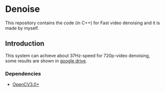 # Denoise
This repository contains the code (in C++) for Fast video denoising and it is made by myself.
## Introduction
This system can achieve about 37Hz-speed for 720p-video denoising, some results are shown in [google drive](https://drive.google.com/file/d/1YoLLOx-YG5_VYBnKS2KrLzAHcD5FRxRv/view?usp=sharing). 
### Dependencies
- [OpenCV3.0+](https://opencv.org/releases.html)
